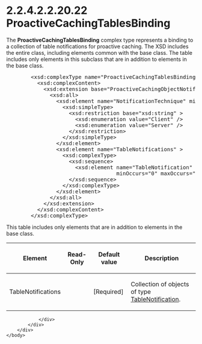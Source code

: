 <html dir="LTR" xmlns:mshelp="http://msdn.microsoft.com/mshelp" xmlns:ddue="http://ddue.schemas.microsoft.com/authoring/2003/5" xmlns:xlink="http://www.w3.org/1999/xlink" xmlns:tool="http://www.microsoft.com/tooltip">
    <head>
        <meta http-equiv="Content-Type" content="text/html; CHARSET=utf-8"></meta>
        <meta name="save" content="history"></meta>
        <title>2.2.4.2.2.20.22 ProactiveCachingTablesBinding</title>
        <xml>
            <mshelp:toctitle title="2.2.4.2.2.20.22 ProactiveCachingTablesBinding"></mshelp:toctitle>
            <mshelp:rltitle title="[MS-SSAS]: ProactiveCachingTablesBinding"></mshelp:rltitle>
            <mshelp:keyword index="A" term="3888e343-42b9-4efd-8e87-1e22e146861f"></mshelp:keyword>
            <mshelp:attr name="DCSext.ContentType" value="open specification"></mshelp:attr>
            <mshelp:attr name="AssetID" value="3888e343-42b9-4efd-8e87-1e22e146861f"></mshelp:attr>
            <mshelp:attr name="TopicType" value="kbRef"></mshelp:attr>
            <mshelp:attr name="DCSext.Title" value="[MS-SSAS]: ProactiveCachingTablesBinding" />
        </xml>
    </head>
    <body>
        <div id="header">
            <h1 class="heading">2.2.4.2.2.20.22 ProactiveCachingTablesBinding</h1>
        </div>
        <div id="mainSection">
            <div id="mainBody">
                <div id="allHistory" class="saveHistory"></div>
                <div id="sectionSection0" class="section" name="collapseableSection">
                    

<p>The <b>ProactiveCachingTablesBinding</b> complex type
represents a binding to a collection of table notifications for proactive
caching. The XSD includes the entire class, including elements common with the
base class. The table includes only elements in this subclass that are in
addition to elements in the base class.</p>

<dl>
<dd>
<div><pre>   &lt;xsd:complexType name=&quot;ProactiveCachingTablesBinding&quot; &gt;
     &lt;xsd:complexContent&gt;
       &lt;xsd:extension base=&quot;ProactiveCachingObjectNotificationBinding&quot;&gt;
         &lt;xsd:all&gt;
           &lt;xsd:element name=&quot;NotificationTechnique&quot; minOccurs=&quot;0&quot;&gt;
             &lt;xsd:simpleType&gt;
               &lt;xsd:restriction base=&quot;xsd:string&quot; &gt;
                 &lt;xsd:enumeration value=&quot;Client&quot; /&gt;
                 &lt;xsd:enumeration value=&quot;Server&quot; /&gt;
               &lt;/xsd:restriction&gt;
             &lt;/xsd:simpleType&gt;
           &lt;/xsd:element&gt;
           &lt;xsd:element name=&quot;TableNotifications&quot; &gt;
             &lt;xsd:complexType&gt;
               &lt;xsd:sequence&gt;
                 &lt;xsd:element name=&quot;TableNotification&quot;  type=&quot;TableNotification&quot;
                              minOccurs=&quot;0&quot; maxOccurs=&quot;unbounded&quot;/&gt;
               &lt;/xsd:sequence&gt;
             &lt;/xsd:complexType&gt;
           &lt;/xsd:element&gt;
         &lt;/xsd:all&gt;
       &lt;/xsd:extension&gt;
     &lt;/xsd:complexContent&gt;
   &lt;/xsd:complexType&gt;
</pre></div>
</dd></dl>

<p>This table includes only elements that are in addition to
elements in the base class.</p>

<table>
 <thead>
  <tr>
   <th>
   <p>Element</p>
   </th>
   <th>
   <p>Read-Only</p>
   </th>
   <th>
   <p>Default value</p>
   </th>
   <th>
   <p>Description</p>
   </th>
  </tr>
 </thead>
 <tr>
  <td>
  <p>TableNotifications</p>
  </td>
  <td>
  <p> </p>
  </td>
  <td>
  <p>[Required]</p>
  </td>
  <td>
  <p>Collection of objects of type <a href="3e4a46de-c872-4ad8-85a5-c9a18525aec8.htm">TableNotification</a>.</p>
  </td>
 </tr>
</table>

<p> </p>


                </div>
            </div>
        </div>
    </body>
</html>